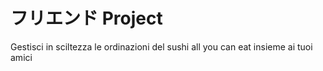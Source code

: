 # フリエンド Project

Gestisci in sciltezza le ordinazioni del sushi all you can eat insieme ai tuoi amici
